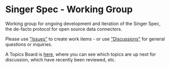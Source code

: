 # Singer Spec - Working Group

Working group for ongoing development and iteration of the Singer Spec, the de-facto protocol for open source data connectors.

Please use ["Issues"](https://github.com/MeltanoLabs/singer-spec-working-group/issues) to create work items - or use ["Discussions"](https://github.com/MeltanoLabs/singer-spec-working-group/discussions) for general questions or inquiries.

A Topics Board is [here](https://github.com/MeltanoLabs/singer-spec-working-group/projects/1), where you can see which topics are up next for discussion, which have recently been reviewed, etc.

